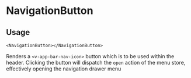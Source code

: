 # NavigationButton

## Usage
```vue
<NavigationButton></NavigationButton>
```

Renders a ``<v-app-bar-nav-icon>`` button which is to be used within the header. Clicking the button will dispatch the ``open`` action of the menu store, effectively opening the navigation drawer menu